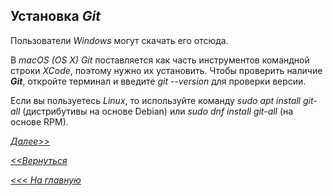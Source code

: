 ## Установка ***Git***

Пользователи *Windows* могут скачать его отсюда.

В *macOS (OS X) Git* поставляется как часть инструментов командной строки *XCode*, поэтому нужно их установить. Чтобы проверить наличие ***Git***, откройте терминал и введите *git --version* для проверки версии.

Если вы пользуетесь *Linux*, то используйте команду *sudo apt install git-all* (дистрибутивы на основе Debian) или *sudo dnf install git-all* (на основе RPM).

[*Далее>>*](/block/block4.md)

[*<<Вернуться*](/block/block1.2.md)

[*<<< На главную*](./readme.md)